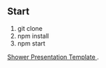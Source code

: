 ## Start

1. git clone
2. npm install
3. npm start

[Shower Presentation Template ](http://shwr.me/).